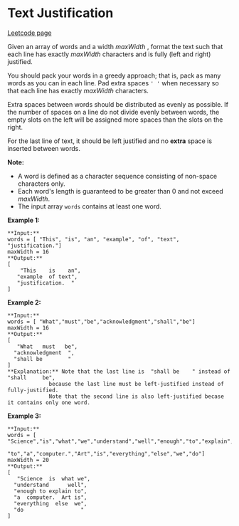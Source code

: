 # Text Justification
[Leetcode page](https://leetcode.com/problems/text-justification/description)

Given an array of words and a width  _maxWidth_ , format the text such that
each line has exactly _maxWidth_ characters and is fully (left and right)
justified.

You should pack your words in a greedy approach; that is, pack as many words
as you can in each line. Pad extra spaces `' '` when necessary so that each
line has exactly _maxWidth_ characters.

Extra spaces between words should be distributed as evenly as possible. If the
number of spaces on a line do not divide evenly between words, the empty slots
on the left will be assigned more spaces than the slots on the right.

For the last line of text, it should be left justified and no **extra** space
is inserted between words.

**Note:**

  * A word is defined as a character sequence consisting of non-space characters only.
  * Each word's length is guaranteed to be greater than 0 and not exceed _maxWidth_.
  * The input array `words` contains at least one word.

**Example 1:**

    
    
    **Input:**
    words = [ "This", "is", "an", "example", "of", "text", "justification."]
    maxWidth = 16
    **Output:**
    [
        "This    is    an",
       "example  of text",
       "justification.  "
    ]
    

**Example 2:**

    
    
    **Input:**
    words = [ "What","must","be","acknowledgment","shall","be"]
    maxWidth = 16
    **Output:**
    [
       "What   must   be",
      "acknowledgment  ",
      "shall be        "
    ]
    **Explanation:** Note that the last line is  "shall be    " instead of "shall     be",
                 because the last line must be left-justified instead of fully-justified.
                 Note that the second line is also left-justified becase it contains only one word.
    

**Example 3:**

    
    
    **Input:**
    words = [ "Science","is","what","we","understand","well","enough","to","explain",
             "to","a","computer.","Art","is","everything","else","we","do"]
    maxWidth = 20
    **Output:**
    [
       "Science  is  what we",
      "understand      well",
      "enough to explain to",
      "a  computer.  Art is",
      "everything  else  we",
      "do                  "
    ]
    


